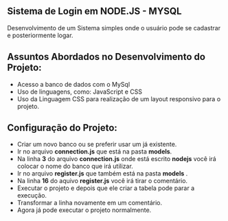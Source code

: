 ## Sistema de Login em NODE.JS - MYSQL
Desenvolvimento de um Sistema simples onde o usuário pode se cadastrar e posteriormente logar.
## Assuntos Abordados no Desenvolvimento do Projeto:

-   Acesso a banco de dados com o MySql
-   Uso de linguagens, como: JavaScript e CSS
-   Uso da Linguagem CSS para realização de um layout responsivo para o projeto.
## Configuração do Projeto:

- Criar um novo banco ou se preferir usar um já existente.
- Ir no arquivo **connection.js** que está na pasta **models**.
- Na linha **3** do arquivo  **connection.js** onde está escrito **nodejs** você irá colocar o nome do banco que irá utilizar.
- Ir no arquivo **register.js** que também está na pasta **models** .
- Na linha **16** do aquivo **register.js** você irá tirar o comentário.
- Executar o projeto e depois que ele criar a tabela pode parar a execução.
- Transformar a linha novamente em um comentário.
- Agora já pode executar o projeto normalmente.
